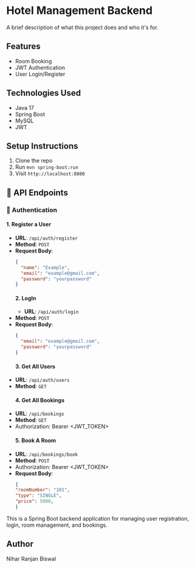 # Hotel Management Backend

A brief description of what this project does and who it's for.

## Features
- Room Booking
- JWT Authentication
- User Login/Register

## Technologies Used
- Java 17
- Spring Boot
- MySQL
- JWT

## Setup Instructions
1. Clone the repo
2. Run `mvn spring-boot:run`
3. Visit `http://localhost:8080`

## 📡 API Endpoints

### 🔐 Authentication

#### 1. Register a User
- **URL**: `/api/auth/register`
- **Method**: `POST`
- **Request Body**:
  ```json
  {
    "name": "Example",
    "email": "example@gmail.com",
    "password": "yourpassword"
  }
  ```
  #### 2. LogIn
  - **URL**: `/api/auth/login`
- **Method**: `POST`
- **Request Body**:
  ```json
  {
    "email": "example@gmail.com",
    "password": "yourpassword"
  }
  ```
  #### 3. Get All Users
- **URL**: `/api/auth/users`
- **Method**: `GET`
  #### 4. Get All Bookings
- **URL**: `/api/bookings`
- **Method**: `GET`
- Authorization: Bearer <JWT_TOKEN>
  #### 5. Book A Room
- **URL**: `/api/bookings/book`
- **Method**: `POST`
- Authorization: Bearer <JWT_TOKEN>
- **Request Body**:
  ```json
  {
  "roomNumber": "101",
  "type": "SINGLE",
  "price": 5000,
  }
  ```
  

This is a Spring Boot backend application for managing user registration, login, room management, and bookings.

## Author
Nihar Ranjan Biswal
